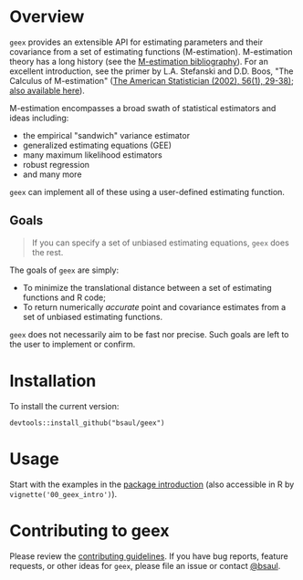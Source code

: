 # Overview

`geex` provides an extensible API for estimating parameters and their covariance from a set of estimating functions (M-estimation). M-estimation theory has a long history (see the [M-estimation bibliography](https://bsaul.github.io/geex/docs/articles/articles/mestimation_bib.html)). For an excellent introduction, see the primer by L.A. Stefanski and D.D. Boos,  "The Calculus of M-estimation" ([The American Statistician (2002), 56(1), 29-38)](http://www.jstor.org/stable/3087324?seq=1#page_scan_tab_contents); [also available here](http://www4.stat.ncsu.edu/~boos/papers/mest6.pdf)). 

M-estimation encompasses a broad swath of statistical estimators and ideas including:

* the empirical "sandwich" variance estimator
* generalized estimating equations (GEE)
* many maximum likelihood estimators
* robust regression
* and many more

`geex` can implement all of these using a user-defined estimating function. 

## Goals

> If you can specify a set of unbiased estimating equations, `geex` does the rest.

The goals of `geex` are simply:

* To minimize the translational distance between a set of estimating functions and R code;
* To return numerically *accurate* point and covariance estimates from a set of unbiased estimating functions.

`geex` does not necessarily aim to be fast nor precise. Such goals are left to the user to implement or confirm.

# Installation

To install the current version:

```
devtools::install_github("bsaul/geex")
```

# Usage

Start with the examples in the [package introduction](https://bsaul.github.io/geex/articles/00_geex_intro.html) (also accessible in R by `vignette('00_geex_intro')`). 

# Contributing to geex

Please review the [contributing guidelines](https://github.com/bsaul/geex/blob/master/CONTRIBUTING.md). If you have bug reports, feature requests, or other ideas for `geex`, please file an issue or contact [@bsaul](https://github.com/bsaul).
